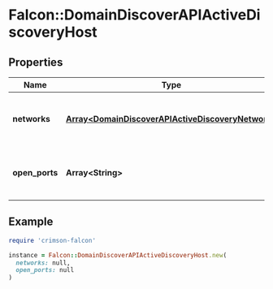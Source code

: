 # Falcon::DomainDiscoverAPIActiveDiscoveryHost

## Properties

| Name | Type | Description | Notes |
| ---- | ---- | ----------- | ----- |
| **networks** | [**Array&lt;DomainDiscoverAPIActiveDiscoveryNetwork&gt;**](DomainDiscoverAPIActiveDiscoveryNetwork.md) | The open ports discovered on the asset. | [optional] |
| **open_ports** | **Array&lt;String&gt;** | The open ports discovered on the asset. | [optional] |

## Example

```ruby
require 'crimson-falcon'

instance = Falcon::DomainDiscoverAPIActiveDiscoveryHost.new(
  networks: null,
  open_ports: null
)
```


